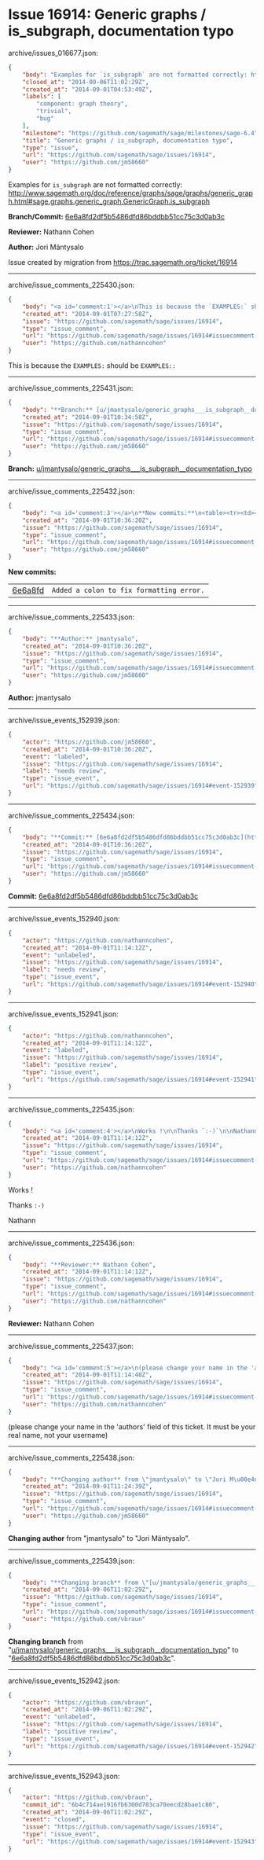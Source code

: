 # Issue 16914: Generic graphs / is_subgraph, documentation typo

archive/issues_016677.json:
```json
{
    "body": "Examples for `is_subgraph` are not formatted correctly: http://www.sagemath.org/doc/reference/graphs/sage/graphs/generic_graph.html#sage.graphs.generic_graph.GenericGraph.is_subgraph\n\n**Branch/Commit:** [6e6a8fd2df5b5486dfd86bddbb51cc75c3d0ab3c](https://github.com/sagemath/sagetrac-mirror/commit/6e6a8fd2df5b5486dfd86bddbb51cc75c3d0ab3c)\n\n**Reviewer:** Nathann Cohen\n\n**Author:** Jori M\u00e4ntysalo\n\nIssue created by migration from https://trac.sagemath.org/ticket/16914\n\n",
    "closed_at": "2014-09-06T11:02:29Z",
    "created_at": "2014-09-01T04:53:49Z",
    "labels": [
        "component: graph theory",
        "trivial",
        "bug"
    ],
    "milestone": "https://github.com/sagemath/sage/milestones/sage-6.4",
    "title": "Generic graphs / is_subgraph, documentation typo",
    "type": "issue",
    "url": "https://github.com/sagemath/sage/issues/16914",
    "user": "https://github.com/jm58660"
}
```
Examples for `is_subgraph` are not formatted correctly: http://www.sagemath.org/doc/reference/graphs/sage/graphs/generic_graph.html#sage.graphs.generic_graph.GenericGraph.is_subgraph

**Branch/Commit:** [6e6a8fd2df5b5486dfd86bddbb51cc75c3d0ab3c](https://github.com/sagemath/sagetrac-mirror/commit/6e6a8fd2df5b5486dfd86bddbb51cc75c3d0ab3c)

**Reviewer:** Nathann Cohen

**Author:** Jori Mäntysalo

Issue created by migration from https://trac.sagemath.org/ticket/16914





---

archive/issue_comments_225430.json:
```json
{
    "body": "<a id='comment:1'></a>\nThis is because the `EXAMPLES:` should be `EXAMPLES::`",
    "created_at": "2014-09-01T07:27:58Z",
    "issue": "https://github.com/sagemath/sage/issues/16914",
    "type": "issue_comment",
    "url": "https://github.com/sagemath/sage/issues/16914#issuecomment-225430",
    "user": "https://github.com/nathanncohen"
}
```

<a id='comment:1'></a>
This is because the `EXAMPLES:` should be `EXAMPLES::`



---

archive/issue_comments_225431.json:
```json
{
    "body": "**Branch:** [u/jmantysalo/generic_graphs___is_subgraph__documentation_typo](https://github.com/sagemath/sagetrac-mirror/tree/u/jmantysalo/generic_graphs___is_subgraph__documentation_typo)",
    "created_at": "2014-09-01T10:34:58Z",
    "issue": "https://github.com/sagemath/sage/issues/16914",
    "type": "issue_comment",
    "url": "https://github.com/sagemath/sage/issues/16914#issuecomment-225431",
    "user": "https://github.com/jm58660"
}
```

**Branch:** [u/jmantysalo/generic_graphs___is_subgraph__documentation_typo](https://github.com/sagemath/sagetrac-mirror/tree/u/jmantysalo/generic_graphs___is_subgraph__documentation_typo)



---

archive/issue_comments_225432.json:
```json
{
    "body": "<a id='comment:3'></a>\n**New commits:**\n<table><tr><td><a href=\"https://github.com/sagemath/sagetrac-mirror/commit/6e6a8fd2df5b5486dfd86bddbb51cc75c3d0ab3c\">6e6a8fd</a></td><td><code>Added a colon to fix formatting error.</code></td></tr></table>\n",
    "created_at": "2014-09-01T10:36:20Z",
    "issue": "https://github.com/sagemath/sage/issues/16914",
    "type": "issue_comment",
    "url": "https://github.com/sagemath/sage/issues/16914#issuecomment-225432",
    "user": "https://github.com/jm58660"
}
```

<a id='comment:3'></a>
**New commits:**
<table><tr><td><a href="https://github.com/sagemath/sagetrac-mirror/commit/6e6a8fd2df5b5486dfd86bddbb51cc75c3d0ab3c">6e6a8fd</a></td><td><code>Added a colon to fix formatting error.</code></td></tr></table>




---

archive/issue_comments_225433.json:
```json
{
    "body": "**Author:** jmantysalo",
    "created_at": "2014-09-01T10:36:20Z",
    "issue": "https://github.com/sagemath/sage/issues/16914",
    "type": "issue_comment",
    "url": "https://github.com/sagemath/sage/issues/16914#issuecomment-225433",
    "user": "https://github.com/jm58660"
}
```

**Author:** jmantysalo



---

archive/issue_events_152939.json:
```json
{
    "actor": "https://github.com/jm58660",
    "created_at": "2014-09-01T10:36:20Z",
    "event": "labeled",
    "issue": "https://github.com/sagemath/sage/issues/16914",
    "label": "needs review",
    "type": "issue_event",
    "url": "https://github.com/sagemath/sage/issues/16914#event-152939"
}
```



---

archive/issue_comments_225434.json:
```json
{
    "body": "**Commit:** [6e6a8fd2df5b5486dfd86bddbb51cc75c3d0ab3c](https://github.com/sagemath/sagetrac-mirror/commit/6e6a8fd2df5b5486dfd86bddbb51cc75c3d0ab3c)",
    "created_at": "2014-09-01T10:36:20Z",
    "issue": "https://github.com/sagemath/sage/issues/16914",
    "type": "issue_comment",
    "url": "https://github.com/sagemath/sage/issues/16914#issuecomment-225434",
    "user": "https://github.com/jm58660"
}
```

**Commit:** [6e6a8fd2df5b5486dfd86bddbb51cc75c3d0ab3c](https://github.com/sagemath/sagetrac-mirror/commit/6e6a8fd2df5b5486dfd86bddbb51cc75c3d0ab3c)



---

archive/issue_events_152940.json:
```json
{
    "actor": "https://github.com/nathanncohen",
    "created_at": "2014-09-01T11:14:12Z",
    "event": "unlabeled",
    "issue": "https://github.com/sagemath/sage/issues/16914",
    "label": "needs review",
    "type": "issue_event",
    "url": "https://github.com/sagemath/sage/issues/16914#event-152940"
}
```



---

archive/issue_events_152941.json:
```json
{
    "actor": "https://github.com/nathanncohen",
    "created_at": "2014-09-01T11:14:12Z",
    "event": "labeled",
    "issue": "https://github.com/sagemath/sage/issues/16914",
    "label": "positive review",
    "type": "issue_event",
    "url": "https://github.com/sagemath/sage/issues/16914#event-152941"
}
```



---

archive/issue_comments_225435.json:
```json
{
    "body": "<a id='comment:4'></a>\nWorks !\n\nThanks `:-)`\n\nNathann",
    "created_at": "2014-09-01T11:14:12Z",
    "issue": "https://github.com/sagemath/sage/issues/16914",
    "type": "issue_comment",
    "url": "https://github.com/sagemath/sage/issues/16914#issuecomment-225435",
    "user": "https://github.com/nathanncohen"
}
```

<a id='comment:4'></a>
Works !

Thanks `:-)`

Nathann



---

archive/issue_comments_225436.json:
```json
{
    "body": "**Reviewer:** Nathann Cohen",
    "created_at": "2014-09-01T11:14:12Z",
    "issue": "https://github.com/sagemath/sage/issues/16914",
    "type": "issue_comment",
    "url": "https://github.com/sagemath/sage/issues/16914#issuecomment-225436",
    "user": "https://github.com/nathanncohen"
}
```

**Reviewer:** Nathann Cohen



---

archive/issue_comments_225437.json:
```json
{
    "body": "<a id='comment:5'></a>\n(please change your name in the 'authors' field of this ticket. It must be your real name, not your username)",
    "created_at": "2014-09-01T11:14:40Z",
    "issue": "https://github.com/sagemath/sage/issues/16914",
    "type": "issue_comment",
    "url": "https://github.com/sagemath/sage/issues/16914#issuecomment-225437",
    "user": "https://github.com/nathanncohen"
}
```

<a id='comment:5'></a>
(please change your name in the 'authors' field of this ticket. It must be your real name, not your username)



---

archive/issue_comments_225438.json:
```json
{
    "body": "**Changing author** from \"jmantysalo\" to \"Jori M\u00e4ntysalo\".",
    "created_at": "2014-09-01T11:24:39Z",
    "issue": "https://github.com/sagemath/sage/issues/16914",
    "type": "issue_comment",
    "url": "https://github.com/sagemath/sage/issues/16914#issuecomment-225438",
    "user": "https://github.com/jm58660"
}
```

**Changing author** from "jmantysalo" to "Jori Mäntysalo".



---

archive/issue_comments_225439.json:
```json
{
    "body": "**Changing branch** from \"[u/jmantysalo/generic_graphs___is_subgraph__documentation_typo](https://github.com/sagemath/sagetrac-mirror/tree/u/jmantysalo/generic_graphs___is_subgraph__documentation_typo)\" to \"[6e6a8fd2df5b5486dfd86bddbb51cc75c3d0ab3c](https://github.com/sagemath/sagetrac-mirror/commit/6e6a8fd2df5b5486dfd86bddbb51cc75c3d0ab3c)\".",
    "created_at": "2014-09-06T11:02:29Z",
    "issue": "https://github.com/sagemath/sage/issues/16914",
    "type": "issue_comment",
    "url": "https://github.com/sagemath/sage/issues/16914#issuecomment-225439",
    "user": "https://github.com/vbraun"
}
```

**Changing branch** from "[u/jmantysalo/generic_graphs___is_subgraph__documentation_typo](https://github.com/sagemath/sagetrac-mirror/tree/u/jmantysalo/generic_graphs___is_subgraph__documentation_typo)" to "[6e6a8fd2df5b5486dfd86bddbb51cc75c3d0ab3c](https://github.com/sagemath/sagetrac-mirror/commit/6e6a8fd2df5b5486dfd86bddbb51cc75c3d0ab3c)".



---

archive/issue_events_152942.json:
```json
{
    "actor": "https://github.com/vbraun",
    "created_at": "2014-09-06T11:02:29Z",
    "event": "unlabeled",
    "issue": "https://github.com/sagemath/sage/issues/16914",
    "label": "positive review",
    "type": "issue_event",
    "url": "https://github.com/sagemath/sage/issues/16914#event-152942"
}
```



---

archive/issue_events_152943.json:
```json
{
    "actor": "https://github.com/vbraun",
    "commit_id": "6b4c714ae1916fb6300d703ca70eecd28bae1c80",
    "created_at": "2014-09-06T11:02:29Z",
    "event": "closed",
    "issue": "https://github.com/sagemath/sage/issues/16914",
    "type": "issue_event",
    "url": "https://github.com/sagemath/sage/issues/16914#event-152943"
}
```
